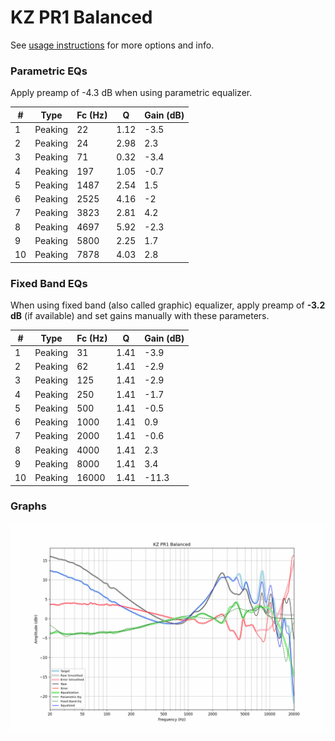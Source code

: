 # KZ PR1 Balanced
See [usage instructions](https://github.com/jaakkopasanen/AutoEq#usage) for more options and info.

### Parametric EQs
Apply preamp of -4.3 dB when using parametric equalizer.

|   # | Type    |   Fc (Hz) |    Q |   Gain (dB) |
|-----|---------|-----------|------|-------------|
|   1 | Peaking |        22 | 1.12 |        -3.5 |
|   2 | Peaking |        24 | 2.98 |         2.3 |
|   3 | Peaking |        71 | 0.32 |        -3.4 |
|   4 | Peaking |       197 | 1.05 |        -0.7 |
|   5 | Peaking |      1487 | 2.54 |         1.5 |
|   6 | Peaking |      2525 | 4.16 |        -2   |
|   7 | Peaking |      3823 | 2.81 |         4.2 |
|   8 | Peaking |      4697 | 5.92 |        -2.3 |
|   9 | Peaking |      5800 | 2.25 |         1.7 |
|  10 | Peaking |      7878 | 4.03 |         2.8 |

### Fixed Band EQs
When using fixed band (also called graphic) equalizer, apply preamp of **-3.2 dB** (if available) and set gains manually with these parameters.

|   # | Type    |   Fc (Hz) |    Q |   Gain (dB) |
|-----|---------|-----------|------|-------------|
|   1 | Peaking |        31 | 1.41 |        -3.9 |
|   2 | Peaking |        62 | 1.41 |        -2.9 |
|   3 | Peaking |       125 | 1.41 |        -2.9 |
|   4 | Peaking |       250 | 1.41 |        -1.7 |
|   5 | Peaking |       500 | 1.41 |        -0.5 |
|   6 | Peaking |      1000 | 1.41 |         0.9 |
|   7 | Peaking |      2000 | 1.41 |        -0.6 |
|   8 | Peaking |      4000 | 1.41 |         2.3 |
|   9 | Peaking |      8000 | 1.41 |         3.4 |
|  10 | Peaking |     16000 | 1.41 |       -11.3 |

### Graphs
![](./KZ%20PR1%20Balanced.png)
